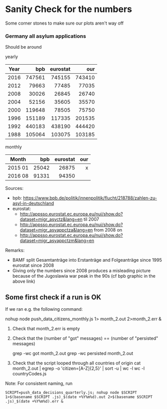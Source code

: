 # Sanity Check for the numbers
Some corner stones to make sure our plots aren't way off

###  Germany all asylum applications
Should be around 

yearly

Year | bpb | eurostat | our |
-----|-----:|-------:|-----:|
2016 | 747561  | 745155 | 743410|
2012 |  79663  | 77485 | 77035|
2008 |  30026  | 26845 | 26740|
2004 | 52156   | 35605 | 35570 |
2000 | 119648  | 78505 | 75750|
1996 | 151189  | 117335 | 201535|
1992 | 440183  | 438190 | 444420 |
1988 | 105064  | 103075 | 103185|

monthly

Month | bpb | eurostat | our |
-----|-----:|-------:|-----:|
2015 01 | 25042 | 26875 | x |
2016 08 | 91331 | 94350 | 


Sources: 
- bpb: https://www.bpb.de/politik/innenpolitik/flucht/218788/zahlen-zu-asyl-in-deutschland
- eurostat: 
   - http://appsso.eurostat.ec.europa.eu/nui/show.do?dataset=migr_asyctz&lang=en  til 2007
   - http://appsso.eurostat.ec.europa.eu/nui/show.do?dataset=migr_asyappctza&lang=en from 2008 on
   - http://appsso.eurostat.ec.europa.eu/nui/show.do?dataset=migr_asyappctzm&lang=en

Remarks: 
- BAMF split Gesamtanträge into Erstanträge and Folgeanträge since 1995
eurostat since 2008
- Giving only the numbers since 2008 produces a misleading picture because of the Jugoslawia war peak in the 90s (cf bpb graphic in the above link)

## Some first check if a run is OK

If we ran e.g. the following command:

   nohup node push_data_citizens_monthly.js 1> month_2.out 2>month_2.err &

1. Check that month_2.err is empty
2. Check that the (number of "got" messages) == (number of "persisted" messages)
 
    grep -wc got month_2.out 
    grep -wc persisted month_2.out 

3. Check that the script looped through all countries of origin
cat month_2.out | egrep -o 'citizen=[A-Z]{2,5}' | sort -u | wc -l
wc -l countryCodes.js

Note: For consistent naming, run

    SCRIPT=push_data_decisions_quarterly.js; nohup node $SCRIPT 1>$(basename $SCRIPT .js)_$(date +%Y%m%d).out 2>$(basename $SCRIPT .js)_$(date +%Y%m%d).err &



